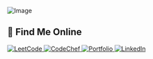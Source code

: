![Image](https://github.com/user-attachments/assets/fdfbee8d-0705-4174-92b9-a95950b55d43)

## 🚀 Find Me Online

<p align="left">
  <a href="https://leetcode.com/u/Dn_res/" target="blank">
    <img src="https://img.shields.io/badge/LeetCode-000000?style=for-the-badge&logo=LeetCode&logoColor=yellow" alt="LeetCode" />
  </a>
  <a href="https://www.codechef.com/users/stubborn_guy" target="blank">
    <img src="https://img.shields.io/badge/CodeChef-5B4638?style=for-the-badge&logo=CodeChef&logoColor=white" alt="CodeChef" />
  </a>
  <a href="https://pratyush-portfolio-six.vercel.app/" target="blank">
    <img src="https://img.shields.io/badge/My_Portfolio-255,255,255?style=for-the-badge&logo=About.me&logoColor=white&color=0095ff" alt="Portfolio" />
  </a>
  <a href="www.linkedin.com/in/pratyush-yaduwanshi-10072b295" target="blank">
    <img src="https://img.shields.io/badge/LinkedIn-0077B5?style=for-the-badge&logo=linkedin&logoColor=white" alt="LinkedIn" />
  </a>
</p>

<!--
**py4503/py4503** is a ✨ _special_ ✨ repository because its `README.md` (this file) appears on your GitHub profile.

Here are some ideas to get you started:

- 🔭 I’m currently working on ...
- 🌱 I’m currently learning ...
- 👯 I’m looking to collaborate on ...
- 🤔 I’m looking for help with ...
- 💬 Ask me about ...
- 📫 How to reach me: ...
- 😄 Pronouns: ...
- ⚡ Fun fact: ...
-->
